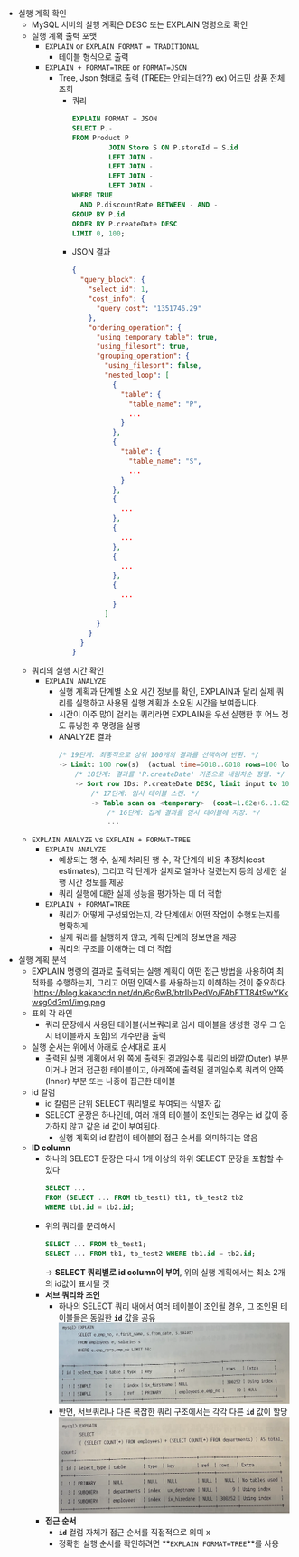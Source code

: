 - 실행 계획 확인
  - MySQL 서버의 실행 계획은 DESC 또는 EXPLAIN 명령으로 확인
  - 실행 계획 출력 포맷
    - `EXPLAIN` or `EXPLAIN FORMAT = TRADITIONAL`
      - 테이블 형식으로 출력
    - `EXPLAIN + FORMAT=TREE` or `FORMAT=JSON`
      - Tree, Json 형태로 출력 (TREE는 안되는데??)
        ex) 어드민 상품 전체 조회
        - 쿼리
          ```sql
          EXPLAIN FORMAT = JSON
          SELECT P.-
          FROM Product P
                   JOIN Store S ON P.storeId = S.id
                   LEFT JOIN -
                   LEFT JOIN -
                   LEFT JOIN -
                   LEFT JOIN -
          WHERE TRUE
            AND P.discountRate BETWEEN - AND -
          GROUP BY P.id
          ORDER BY P.createDate DESC
          LIMIT 0, 100;
          ```
        - JSON 결과
          ```json
          {
            "query_block": {
              "select_id": 1,
              "cost_info": {
                "query_cost": "1351746.29"
              },
              "ordering_operation": {
                "using_temporary_table": true,
                "using_filesort": true,
                "grouping_operation": {
                  "using_filesort": false,
                  "nested_loop": [
                    {
                      "table": {
                        "table_name": "P",
                        ...
                      }
                    },
                    {
                      "table": {
                        "table_name": "S",
                        ...
                      }
                    },
                    {
                      ...
                    },
                    {
                      ...
                    },
                    {
                      ...
                    },
                    {
                      ...
                    }
                  ]
                }
              }
            }
          }
          ```
  - 쿼리의 실행 시간 확인
    - `EXPLAIN ANALYZE`
      - 실행 계획과 단계별 소요 시간 정보를 확인, EXPLAIN과 달리 실제 쿼리를 실행하고 사용된 실행 계획과 소요된 시간을 보여줍니다.
      - 시간이 아주 많이 걸리는 쿼리라면 EXPLAIN을 우선 실행한 후 어느 정도 튜닝한 후 명령을 실행
      - ANALYZE 결과
        ```sql
        /* 19단계: 최종적으로 상위 100개의 결과를 선택하여 반환. */
        -> Limit: 100 row(s)  (actual time=6018..6018 rows=100 loops=1)
            /* 18단계: 결과를 'P.createDate' 기준으로 내림차순 정렬. */
            -> Sort row IDs: P.createDate DESC, limit input to 100 row(s) per chunk  (actual time=6018..6018 rows=100 loops=1)
                /* 17단계: 임시 테이블 스캔. */
                -> Table scan on <temporary>  (cost=1.62e+6..1.62e+6 rows=76803) (actual time=5978..6009 rows=39339 loops=1)
                    /* 16단계: 집계 결과를 임시 테이블에 저장. */
                    ...
        ```
  - `EXPLAIN ANALYZE` vs `EXPLAIN + FORMAT=TREE`
    - `EXPLAIN ANALYZE`
      - 예상되는 행 수, 실제 처리된 행 수, 각 단계의 비용 추정치(cost estimates), 그리고 각 단계가 실제로 얼마나 걸렸는지 등의 상세한 실행 시간 정보를 제공
      - 쿼리 실행에 대한 실제 성능을 평가하는 데 더 적합
    - `EXPLAIN + FORMAT=TREE`
      - 쿼리가 어떻게 구성되었는지, 각 단계에서 어떤 작업이 수행되는지를 명확하게
      - 실제 쿼리를 실행하지 않고, 계획 단계의 정보만을 제공
      - 쿼리의 구조를 이해하는 데 더 적합
- 실행 계획 분석
  - EXPLAIN 명령의 결과로 출력되는 실행 계획이 어떤 접근 방법을 사용하여 최적화를 수행하는지, 그리고 어떤 인덱스를 사용하는지 이해하는 것이 중요하다.
    !https://blog.kakaocdn.net/dn/6q6wB/btrIlxPedVo/FAbFTT84t9wYKkwsg0d3m1/img.png
  - 표의 각 라인
    - 쿼리 문장에서 사용된 테이블(서브쿼리로 임시 테이블을 생성한 경우 그 임시 테이블까지 포함)의 개수만큼 출력
  - 실행 순서는 위에서 아래로 순서대로 표시
    - 출력된 실행 계획에서 위 쪽에 출력된 결과일수록 쿼리의 바깥(Outer) 부분이거나 먼저 접근한 테이블이고, 아래쪽에 출력된 결과일수록 쿼리의 안쪽(Inner) 부분 또는 나중에 접근한 테이블
  - id 칼럼
    - id 칼럼은 단위 SELECT 쿼리별로 부여되는 식별자 값
    - SELECT 문장은 하나인데, 여러 개의 테이블이 조인되는 경우는 id 값이 증가하지 않고 같은 id 값이 부여된다.
      - 실행 계획의 id 칼럼이 테이블의 접근 순서를 의미하지는 않음
  - **ID column**
    - 하나의 SELECT 문장은 다시 1개 이상의 하위 SELECT 문장을 포함할 수 있다
      ```sql
      SELECT ...
      FROM (SELECT ... FROM tb_test1) tb1, tb_test2 tb2
      WHERE tb1.id = tb2.id;
      ```
    - 위의 쿼리를 분리해서
      ```sql
      SELECT ... FROM tb_test1;
      SELECT ... FROM tb1, tb_test2 WHERE tb1.id = tb2.id;
      ```
      → **SELECT 쿼리별로 id column이 부여**, 위의 실행 계획에서는 최소 2개의 id값이 표시될 것
    - **서브 쿼리와 조인**
      - 하나의 SELECT 쿼리 내에서 여러 테이블이 조인될 경우, 그 조인된 테이블들은 동일한 **`id`** 값을 공유
        ![alt text](img/image.png)
      - 반면, 서브쿼리나 다른 복잡한 쿼리 구조에서는 각각 다른 **`id`** 값이 할당
        ![alt text](img/image-1.png)
    - **접근 순서**
      - **`id`** 컬럼 자체가 접근 순서를 직접적으로 의미 x
      - 정확한 실행 순서를 확인하려면 **`EXPLAIN FORMAT=TREE`**를 사용
